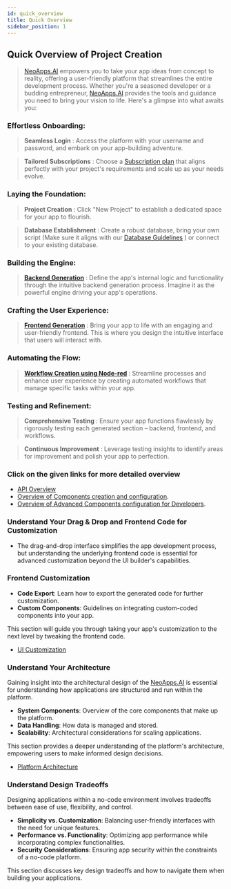 ```yaml
---
id: quick_overview
title: Quick Overview
sidebar_position: 1
---
```


## Quick Overview of Project Creation

> [NeoApps.AI](https://neoapps.ai/) empowers you to take your app ideas from concept to reality, offering a user-friendly platform that streamlines the entire development process. Whether you're a seasoned developer or a budding entrepreneur, [NeoApps.AI](https://neoapps.ai/) provides the tools and guidance you need to bring your vision to life. Here's a glimpse into what awaits you:

### Effortless Onboarding:

> **Seamless Login** : Access the platform with your username and password, and embark on your app-building adventure.

> **Tailored Subscriptions** : Choose a [Subscription plan](https://neoapps.ai/index-ai-pricing) that aligns perfectly with your project's requirements and scale up as your needs evolve.

### Laying the Foundation:

> **Project Creation** : Click "New Project" to establish a dedicated space for your app to flourish.

> **Database Establishment** : Create a robust database, bring your own script (Make sure it aligns with our [Database Guidelines](../User%20Guide/Project%20Creation/databaseguidelines.md) ) or connect to your existing database.

### Building the Engine:

> [**Backend Generation**](../User%20Guide/Project%20Creation/backend_generation.md) : Define the app's internal logic and functionality through the intuitive backend generation process. Imagine it as the powerful engine driving your app's operations.

### Crafting the User Experience:

> [**Frontend Generation**](../User%20Guide/Project%20Creation/frontend_generation.md) : Bring your app to life with an engaging and user-friendly frontend. This is where you design the intuitive interface that users will interact with.

### Automating the Flow:

> [**Workflow Creation using Node-red**](../nodered-usage/nodered.md) : Streamline processes and enhance user experience by creating automated workflows that manage specific tasks within your app.

### Testing and Refinement:

> **Comprehensive Testing** : Ensure your app functions flawlessly by rigorously testing each generated section – backend, frontend, and workflows.

> **Continuous Improvement** : Leverage testing insights to identify areas for improvement and polish your app to perfection.

### Click on the given links for more detailed overview

- [API Overview](./api_overview.md)
- [Overview of Components creation and configuration](./Componenets_creation&configurations.md).
- [Overview of Advanced Components configuration for Developers](./advanced_configuration.md).

### Understand Your Drag & Drop and Frontend Code for Customization

- The drag-and-drop interface simplifies the app development process, but understanding the underlying frontend code is essential for advanced customization beyond the UI builder's capabilities.

### Frontend Customization

- **Code Export**: Learn how to export the generated code for further customization.
- **Custom Components**: Guidelines on integrating custom-coded components into your app.

This section will guide you through taking your app's customization to the next level by tweaking the frontend code.

- [UI Customization](../dnd-usage/ui-customization.md)

### Understand Your Architecture

Gaining insight into the architectural design of the [NeoApps.AI](https://neoapps.ai/) is essential for understanding how applications are structured and run within the platform.

- **System Components**: Overview of the core components that make up the platform.
- **Data Handling**: How data is managed and stored.
- **Scalability**: Architectural considerations for scaling applications.

This section provides a deeper understanding of the platform's architecture, empowering users to make informed design decisions.

- [Platform Architecture](./node-red-and-api-communication.md#architecture-diagram)

### Understand Design Tradeoffs

Designing applications within a no-code environment involves tradeoffs between ease of use, flexibility, and control.

- **Simplicity vs. Customization**: Balancing user-friendly interfaces with the need for unique features.
- **Performance vs. Functionality**: Optimizing app performance while incorporating complex functionalities.
- **Security Considerations**: Ensuring app security within the constraints of a no-code platform.

This section discusses key design tradeoffs and how to navigate them when building your applications.
